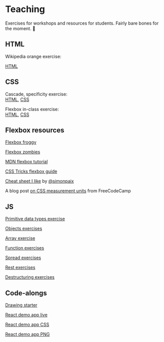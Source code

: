 # Teaching
Exercises for workshops and resources for students. Fairly bare bones for the moment. 🦴


<!-- ## Slides
Slides [here](https://docs.google.com/presentation/d/1l7ahmx9ZvokOGpwb-QzZrdQsi7ada58MNEGY7nsyahw/edit?usp=sharing) -->

## HTML
Wikipedia orange exercise: 

[HTML](https://github.com/zkdan/teaching/blob/main/html-elements-in-class/scrambled-orange.html)


## CSS
Cascade, specificity exercise:   
[HTML](https://github.com/zkdan/teaching/blob/main/cascade-specificity-ex/css-exercise.html), [CSS](https://github.com/zkdan/teaching/blob/main/cascade-specificity-ex/style.css)

Flexbox in-class exercise:   
[HTML](https://github.com/zkdan/teaching/blob/main/flexbox-in-class-starter/flexbox.html), [CSS](https://github.com/zkdan/teaching/blob/main/flexbox-in-class-starter/flexbox-style.css)

<!-- Measurement units exercise
[HTML]() [CSS]() -->

## Flexbox resources
[Flexbox froggy](https://flexboxfroggy.com/)

[Flexbox zombies](https://mastery.games/post/flexboxzombies2/)

[MDN flexbox tutorial](https://developer.mozilla.org/en-US/docs/Learn/CSS/CSS_layout/Flexbox)

[CSS Tricks flexbox guide](https://css-tricks.com/snippets/css/a-guide-to-flexbox/)

[Cheat sheet I like](https://res.cloudinary.com/practicaldev/image/fetch/s--wZRwgDoY--/c_limit%2Cf_auto%2Cfl_progressive%2Cq_auto%2Cw_880/https://github.com/simonpaix/images/blob/main/blog/Flexbox_CheatSheet_LearnPine.png%3Fraw%3Dtrue) by [@simonpaix](https://github.com/simonpaix)

A blog post [on CSS measurement units](https://www.freecodecamp.org/news/css-unit-guide/) from FreeCodeCamp

## JS
[Primitive data types exercise](https://github.com/zkdan/teaching/blob/main/primitive-data-types-exercises.js)

[Objects exercises](https://github.com/zkdan/teaching/blob/main/object-exercise.js)

[Array exercise](https://github.com/zkdan/teaching/blob/main/array-exercise.js)

[Function exercises](https://github.com/zkdan/teaching/blob/main/function-exercises.js)

[Spread exercises](https://github.com/zkdan/teaching/blob/main/spread-exercise.js)

[Rest exercises](https://github.com/zkdan/teaching/blob/main/rest-exercise.js)

[Destructuring exercises](https://github.com/zkdan/teaching/blob/main/destructuring-exercise.js) 

## Code-alongs
[Drawing starter](https://github.com/zkdan/teaching/blob/main/basic-drawing-starter.html)

[React demo app live](https://app.netlify.com/sites/tourmaline-toffee-0fcc00)

  [React demo app CSS](https://github.com/zkdan/teaching/blob/main/shirt-app.css)

  [React demo app PNG](https://github.com/zkdan/teaching/blob/main/tshirt.png)
